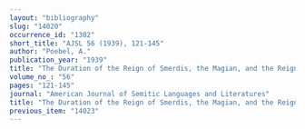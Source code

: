 ```yaml
---
layout: "bibliography"
slug: "14020"
occurrence_id: "1302"
short_title: "AJSL 56 (1939), 121-145"
author: "Poebel, A."
publication_year: "1939"
title: "The Duration of the Reign of Smerdis, the Magian, and the Reigns of Nebuchadnezzar III and Nebuchadnezzar IV"
volume_no_: "56"
pages: "121-145"
journal: "American Journal of Semitic Languages and Literatures"
title: "The Duration of the Reign of Smerdis, the Magian, and the Reigns of Nebuchadnezzar III and Nebuchadnezzar IV"
previous_item: "14023"
---
```


